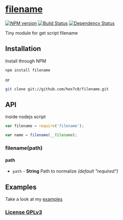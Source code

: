 # [filename](http://supergiovane.tk/#/filename)

[![NPM version](https://badge.fury.io/js/filename.svg)](http://badge.fury.io/js/filename)
[![Build Status](https://travis-ci.org/hex7c0/filename.svg)](https://travis-ci.org/hex7c0/filename)
[![Dependency Status](https://david-dm.org/hex7c0/filename/status.svg)](https://david-dm.org/hex7c0/filename)

Tiny module for get script filename

## Installation

Install through NPM

```bash
npm install filename
```
or
```bash
git clone git://github.com/hex7c0/filename.git
```

## API

inside nodejs script
```js
var filename = require('filename');

var name = filename(__filename);
```

### filename(path)

#### path

 - `path` - **String** Path to normalize *(default "required")*

## Examples

Take a look at my [examples](https://github.com/hex7c0/filename/tree/master/examples)

### [License GPLv3](http://opensource.org/licenses/GPL-3.0)
